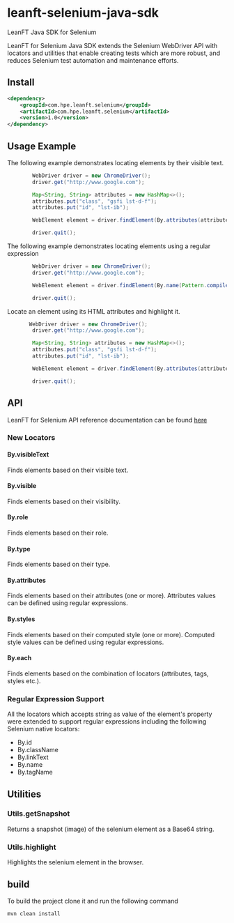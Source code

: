 # leanft-selenium-java-sdk

LeanFT Java SDK for Selenium

LeanFT for Selenium Java SDK extends the Selenium WebDriver API with locators and utilities that enable creating tests which are more robust, and reduces Selenium test automation and maintenance efforts.

## Install

```xml
<dependency>
    <groupId>com.hpe.leanft.selenium</groupId>
    <artifactId>com.hpe.leanft.selenium</artifactId>
    <version>1.0</version>
</dependency>
```

## Usage Example

The following example demonstrates locating elements by their visible text.
```java
        WebDriver driver = new ChromeDriver();
        driver.get("http://www.google.com");

        Map<String, String> attributes = new HashMap<>();
        attributes.put("class", "gsfi lst-d-f");
        attributes.put("id", "lst-ib");

        WebElement element = driver.findElement(By.attributes(attributes));

        driver.quit();
```

The following example demonstrates locating elements using a regular expression
```java
        WebDriver driver = new ChromeDriver();
        driver.get("http://www.google.com");

        WebElement element = driver.findElement(By.name(Pattern.compile("^btn")));

        driver.quit(); 
```

Locate an element using its HTML attributes and highlight it.

```java
       WebDriver driver = new ChromeDriver();
        driver.get("http://www.google.com");

        Map<String, String> attributes = new HashMap<>();
        attributes.put("class", "gsfi lst-d-f");
        attributes.put("id", "lst-ib");

        WebElement element = driver.findElement(By.attributes(attributes));

        driver.quit();
 ```

## API

LeanFT for Selenium API reference documentation can be found [here
](https://admhelp.microfocus.com/leanft/en/latest/HelpCenter/Content/S4Java_SDK/top-Selenium-Java.htm)

### New Locators

#### By.visibleText

Finds elements based on their visible text.

#### By.visible

Finds elements based on their visibility.

#### By.role

Finds elements based on their role.

#### By.type

Finds elements based on their type.

#### By.attributes

Finds elements based on their attributes (one or more). Attributes values can be defined using regular expressions.

#### By.styles

Finds elements based on their computed style (one or more). Computed style values can be defined using regular expressions.

#### By.each

Finds elements based on the combination of locators (attributes, tags, styles etc.).

### Regular Expression Support

All the locators which accepts string as value of the element's property were extended to support regular expressions including the following Selenium native locators:

* By.id
* By.className
* By.linkText
* By.name
* By.tagName

## Utilities

### Utils.getSnapshot

Returns a snapshot (image) of the selenium element as a Base64 string.

### Utils.highlight

Highlights the selenium element in the browser.


## build

To build the project clone it and run the following command

```
mvn clean install
```

